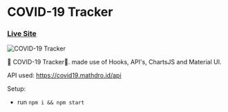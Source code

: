 # COVID-19 Tracker

### [Live Site](https://covid19statswebsite.netlify.com/)

![COVID-19 Tracker](https://i.ibb.co/X87BqVY/Screenshot-2020-04-13-at-10-14-58.png)

🦠 COVID-19 Tracker🦠. made use of Hooks, API's, ChartsJS and Material UI.

API used: https://covid19.mathdro.id/api

Setup:
- run ```npm i && npm start```
